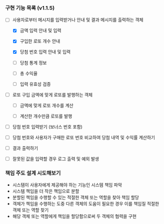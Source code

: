 ### 구현 기능 목록 (v1.1.5)
- [ ] 사용자로부터 메시지를 입력받거나 안내 및 결과 메시지를 출력하는 객체
    - [x] 금액 입력 안내 및 입력
    - [x] 구입한 로또 개수 안내
    - [x] 당첨 번호 입력 안내 및 입력
    - [ ] 당첨 통계 정보
    - [ ] 총 수익율
    - [ ] 입력 유효성 검증


- [ ] 로또 구입 금액에 맞게 로또를 발행하는 객체
  - [ ] 금액에 맞게 로또 개수를 계산
  - [ ] 계산한 개수만큼 로또를 발행


- [ ] 당첨 번호 입력받기 (보너스 번호 포함)
- [ ] 당첨 번호와 사용자가 구매한 로또 번호 비교하여 당첨 내역 및 수익률 계산하기
- [ ] 결과 출력하기
- [ ] 잘못된 값을 입력할 경우 로그 출력 및 예외 발생


### 책임 주도 설계 시도해보기
- 시스템이 사용자에게 제공해야 하는 기능인 시스템 책임 파악
- 시스템 책임을 더 작은 책임으로 분할
- 분할된 책임을 수행할 수 있는 적절한 객체 또는 역할을 찾아 책임 할당
- 객체가 책임을 수행하는 도중 다른 객체의 도움이 필요한 경우 이를 책임질 적절한 객체 또는 역할 찾기
- 해당 객체 또는 역할에게 책임을 할당함으로써 두 객체의 협력을 구현